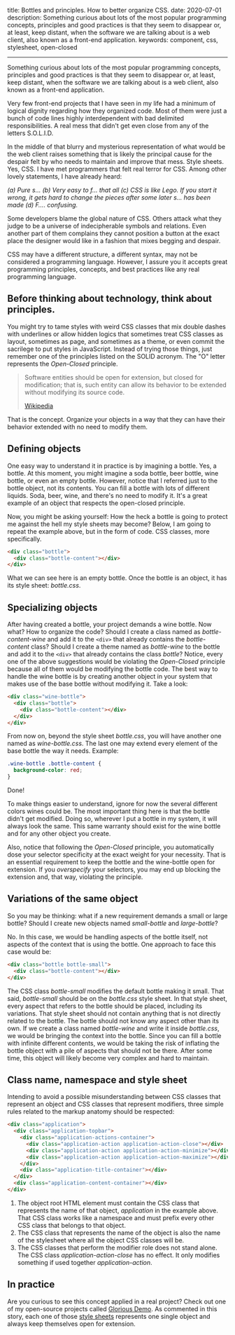 title: Bottles and principles. How to better organize CSS.
date: 2020-07-01
description: Something curious about lots of the most popular programming concepts, principles and good practices is that they seem to disappear or, at least, keep distant, when the software we are talking about is a web client, also known as a front-end application.
keywords: component, css, stylesheet, open-closed

---

Something curious about lots of the most popular programming concepts, principles and good practices is that they seem to disappear or, at least, keep distant, when the software we are talking about is a web client, also known as a front-end application.

Very few front-end projects that I have seen in my life had a minimum of logical dignity regarding how they organized code. Most of them were just a bunch of code lines highly interdependent with bad delimited responsibilities. A real mess that didn't get even close from any of the letters S.O.L.I.D.

In the middle of that blurry and mysterious representation of what would be the web client raises something that is likely the principal cause for the despair felt by who needs to maintain and improve that mess. Style sheets. Yes, CSS. I have met programmers that felt real terror for CSS. Among other lovely statements, I have already heard:

*(a) Pure s… (b) Very easy to f… that all (c) CSS is like Lego. If you start it wrong, it gets hard to change the pieces after some later s… has been made (d) F…. confusing.*

Some developers blame the global nature of CSS. Others attack what they judge to be a universe of indecipherable symbols and relations. Even another part of them complains they cannot position a button at the exact place the designer would like in a fashion that mixes begging and despair.

CSS may have a different structure, a different syntax, may not be considered a programming language. However, I assure you it accepts great programming principles, concepts, and best practices like any real programming language.

## Before thinking about technology, think about principles.

You might try to tame styles with weird CSS classes that mix double dashes with underlines or allow hidden logics that sometimes treat CSS classes as layout, sometimes as page, and sometimes as a theme, or even commit the sacrilege to put styles in JavaScript. Instead of trying those things, just remember one of the principles listed on the SOLID acronym. The "O" letter represents the *Open-Closed* principle.

> Software entities should be open for extension, but closed for modification; that is, such entity can allow its behavior to be extended without modifying its source code.
>
> [Wikipedia](https://en.wikipedia.org/wiki/Open%E2%80%93closed_principle)

That is the concept. Organize your objects in a way that they can have their behavior extended with no need to modify them.

## Defining objects

One easy way to understand it in practice is by imagining a bottle. Yes, a bottle. At this moment, you might imagine a soda bottle, beer bottle, wine bottle, or even an empty bottle. However, notice that I referred just to the bottle object, not its contents. You can fill a bottle with lots of different liquids. Soda, beer, wine, and there's no need to modify it. It's a great example of an object that respects the open-closed principle.

Now, you might be asking yourself: How the heck a bottle is going to protect me against the hell my style sheets may become? Below, I am going to repeat the example above, but in the form of code. CSS classes, more specifically.

``` html
<div class="bottle">
  <div class="bottle-content"></div>
</div>
```

What we can see here is an empty bottle. Once the bottle is an object, it has its style sheet: *bottle.css*.

## Specializing objects

After having created a bottle, your project demands a wine bottle. Now what? How to organize the code? Should I create a class named as *bottle-content-wine* and add it to the `<div>` that already contains the *bottle-content* class? Should I create a theme named as *bottle-wine* to the bottle and add it to the `<div>` that already contains the class *bottle*? Notice, every one of the above suggestions would be violating the *Open-Closed* principle because all of them would be modifying the bottle code. The best way to handle the wine bottle is by creating another object in your system that makes use of the base bottle without modifying it. Take a look:

``` html
<div class="wine-bottle">
  <div class="bottle">
    <div class="bottle-content"></div>
  </div>
</div>
```

From now on, beyond the style sheet *bottle.css*, you will have another one named as *wine-bottle.css*. The last one may extend every element of the base bottle the way it needs. Example:

``` css
.wine-bottle .bottle-content {
  background-color: red;
}
```

Done!

To make things easier to understand, ignore for now the several different colors wines could be. The most important thing here is that the bottle didn't get modified. Doing so, wherever I put a bottle in my system, it will always look the same. This same warranty should exist for the wine bottle and for any other object you create.

Also, notice that following the *Open-Closed* principle, you automatically dose your selector specificity at the exact weight for your necessity. That is an essential requirement to keep the bottle and the wine-bottle open for extension. If you *overspecify* your selectors, you may end up blocking the extension and, that way, violating the principle.

## Variations of the same object

So you may be thinking: what if a new requirement demands a small or large bottle? Should I create new objects named *small-bottle* and *large-bottle*?

No. In this case, we would be handling aspects of the bottle itself, not aspects of the context that is using the bottle. One approach to face this case would be:

``` html
<div class="bottle bottle-small">
  <div class="bottle-content"></div>
</div>
```

The CSS class *bottle-small* modifies the default bottle making it small. That said, *bottle-small* should be on the *bottle.css* style sheet. In that style sheet, every aspect that refers to the bottle should be placed, including its variations. That style sheet should not contain anything that is not directly related to the bottle. The bottle should not know any aspect other than its own. If we create a class named *bottle-wine* and write it inside *bottle.css*, we would be bringing the context into the bottle. Since you can fill a bottle with infinite different contents, we would be taking the risk of inflating the bottle object with a pile of aspects that should not be there. After some time, this object will likely become very complex and hard to maintain.

## Class name, namespace and style sheet

Intending to avoid a possible misunderstanding between CSS classes that represent an object and CSS classes that represent modifiers, three simple rules related to the markup anatomy should be respected:

``` html
<div class="application">
  <div class="application-topbar">
    <div class="application-actions-container">
      <div class="application-action application-action-close"></div>
      <div class="application-action application-action-minimize"></div>
      <div class="application-action application-action-maximize"></div>
    </div>
    <div class="application-title-container"></div>
  </div>
  <div class="application-content-container"></div>
</div>
```

1.  The object root HTML element must contain the CSS class that represents the name of that object, *application* in the example above. That CSS class works like a namespace and must prefix every other CSS class that belongs to that object.
2.  The CSS class that represents the name of the object is also the name of the stylesheet where all the object CSS classes will be.
3.  The CSS classes that perform the modifier role does not stand alone. The CSS class *application-action-close* has no effect. It only modifies something if used together *application-action*.

## In practice

Are you curious to see this concept applied in a real project? Check out one of my open-source projects called [Glorious Demo](https://glorious.codes/demo). As commented in this story, each one of those [style sheets](https://github.com/glorious-codes/glorious-demo/tree/master/src/styles) represents one single object and always keep themselves open for extension.

